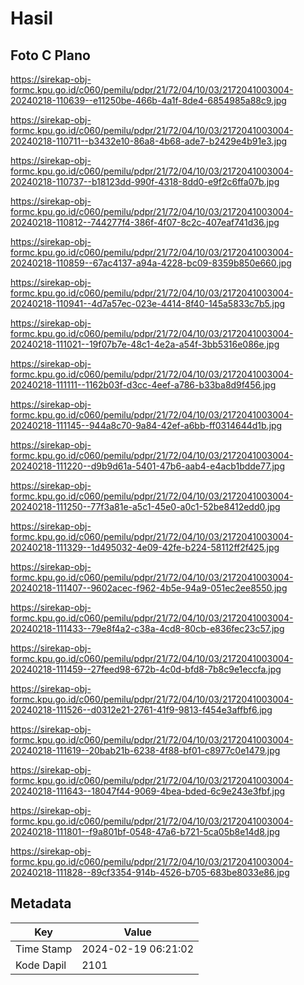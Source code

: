 # Hasil

## Foto C Plano

https://sirekap-obj-formc.kpu.go.id/c060/pemilu/pdpr/21/72/04/10/03/2172041003004-20240218-110639--e11250be-466b-4a1f-8de4-6854985a88c9.jpg

https://sirekap-obj-formc.kpu.go.id/c060/pemilu/pdpr/21/72/04/10/03/2172041003004-20240218-110711--b3432e10-86a8-4b68-ade7-b2429e4b91e3.jpg

https://sirekap-obj-formc.kpu.go.id/c060/pemilu/pdpr/21/72/04/10/03/2172041003004-20240218-110737--b18123dd-990f-4318-8dd0-e9f2c6ffa07b.jpg

https://sirekap-obj-formc.kpu.go.id/c060/pemilu/pdpr/21/72/04/10/03/2172041003004-20240218-110812--744277f4-386f-4f07-8c2c-407eaf741d36.jpg

https://sirekap-obj-formc.kpu.go.id/c060/pemilu/pdpr/21/72/04/10/03/2172041003004-20240218-110859--67ac4137-a94a-4228-bc09-8359b850e660.jpg

https://sirekap-obj-formc.kpu.go.id/c060/pemilu/pdpr/21/72/04/10/03/2172041003004-20240218-110941--4d7a57ec-023e-4414-8f40-145a5833c7b5.jpg

https://sirekap-obj-formc.kpu.go.id/c060/pemilu/pdpr/21/72/04/10/03/2172041003004-20240218-111021--19f07b7e-48c1-4e2a-a54f-3bb5316e086e.jpg

https://sirekap-obj-formc.kpu.go.id/c060/pemilu/pdpr/21/72/04/10/03/2172041003004-20240218-111111--1162b03f-d3cc-4eef-a786-b33ba8d9f456.jpg

https://sirekap-obj-formc.kpu.go.id/c060/pemilu/pdpr/21/72/04/10/03/2172041003004-20240218-111145--944a8c70-9a84-42ef-a6bb-ff0314644d1b.jpg

https://sirekap-obj-formc.kpu.go.id/c060/pemilu/pdpr/21/72/04/10/03/2172041003004-20240218-111220--d9b9d61a-5401-47b6-aab4-e4acb1bdde77.jpg

https://sirekap-obj-formc.kpu.go.id/c060/pemilu/pdpr/21/72/04/10/03/2172041003004-20240218-111250--77f3a81e-a5c1-45e0-a0c1-52be8412edd0.jpg

https://sirekap-obj-formc.kpu.go.id/c060/pemilu/pdpr/21/72/04/10/03/2172041003004-20240218-111329--1d495032-4e09-42fe-b224-58112ff2f425.jpg

https://sirekap-obj-formc.kpu.go.id/c060/pemilu/pdpr/21/72/04/10/03/2172041003004-20240218-111407--9602acec-f962-4b5e-94a9-051ec2ee8550.jpg

https://sirekap-obj-formc.kpu.go.id/c060/pemilu/pdpr/21/72/04/10/03/2172041003004-20240218-111433--79e8f4a2-c38a-4cd8-80cb-e836fec23c57.jpg

https://sirekap-obj-formc.kpu.go.id/c060/pemilu/pdpr/21/72/04/10/03/2172041003004-20240218-111459--27feed98-672b-4c0d-bfd8-7b8c9e1eccfa.jpg

https://sirekap-obj-formc.kpu.go.id/c060/pemilu/pdpr/21/72/04/10/03/2172041003004-20240218-111526--d0312e21-2761-41f9-9813-f454e3affbf6.jpg

https://sirekap-obj-formc.kpu.go.id/c060/pemilu/pdpr/21/72/04/10/03/2172041003004-20240218-111619--20bab21b-6238-4f88-bf01-c8977c0e1479.jpg

https://sirekap-obj-formc.kpu.go.id/c060/pemilu/pdpr/21/72/04/10/03/2172041003004-20240218-111643--18047f44-9069-4bea-bded-6c9e243e3fbf.jpg

https://sirekap-obj-formc.kpu.go.id/c060/pemilu/pdpr/21/72/04/10/03/2172041003004-20240218-111801--f9a801bf-0548-47a6-b721-5ca05b8e14d8.jpg

https://sirekap-obj-formc.kpu.go.id/c060/pemilu/pdpr/21/72/04/10/03/2172041003004-20240218-111828--89cf3354-914b-4526-b705-683be8033e86.jpg


## Metadata

| Key        | Value               |
| ---------- | ------------------- |
| Time Stamp | 2024-02-19 06:21:02 |
| Kode Dapil | 2101                |



